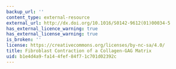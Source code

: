 ```yaml
---
backup_url: ''
content_type: external-resource
external_url: http://dx.doi.org/10.1016/S0142-9612(01)00034-5
has_external_licence_warning: true
has_external_license_warning: true
is_broken: ''
license: https://creativecommons.org/licenses/by-nc-sa/4.0/
title: Fibroblast Contraction of a Collagen-GAG Matrix
uid: b1e4d4a9-fa14-4fef-84f7-1c701d02392c
---
```

